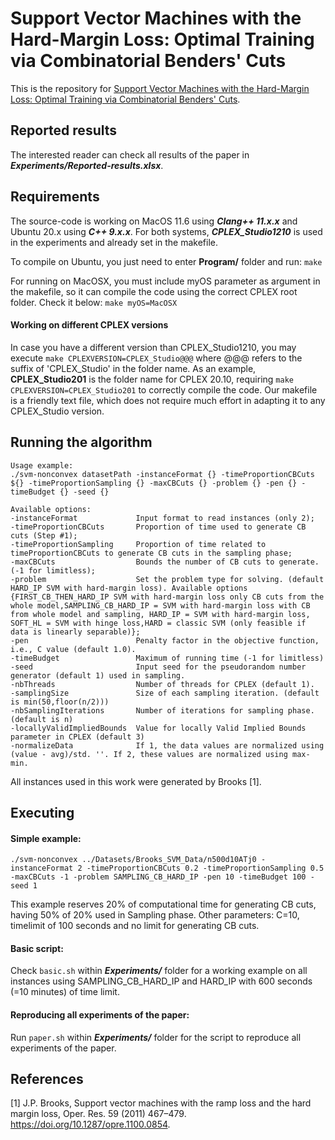 
# Support Vector Machines with the Hard-Margin Loss: Optimal Training via Combinatorial Benders' Cuts

This is the repository for [Support Vector Machines with the Hard-Margin Loss: Optimal Training via Combinatorial Benders' Cuts]().


## Reported results

The interested reader can check all results of the paper in ***Experiments/Reported-results.xlsx***.


## Requirements

The source-code is working on MacOS 11.6 using ***Clang++ 11.x.x*** and Ubuntu 20.x using ***C++ 9.x.x***. 
For both systems, ***CPLEX_Studio1210*** is used in the experiments and already set in the makefile. 

To compile on Ubuntu, you just need to enter **Program/** folder and run:
`make`

For running on MacOSX, you must include myOS parameter as argument in the makefile, so it can compile the code using the correct CPLEX root folder. Check it below:
`make myOS=MacOSX` 

#### Working on different CPLEX versions
In case you have a different version than CPLEX_Studio1210, you may execute
`make CPLEXVERSION=CPLEX_Studio@@@` where @@@ refers to the suffix of 'CPLEX_Studio' in the folder name. As an example, **CPLEX_Studio201** is the folder name for CPLEX 20.10, requiring `make CPLEXVERSION=CPLEX_Studio201` to correctly compile the code.
Our makefile is a friendly text file, which does not require much effort in adapting it to any CPLEX_Studio version. 

## Running the algorithm

```
Usage example:
./svm-nonconvex datasetPath -instanceFormat {} -timeProportionCBCuts ${} -timeProportionSampling {} -maxCBCuts {} -problem {} -pen {} -timeBudget {} -seed {}

Available options:
-instanceFormat				Input format to read instances (only 2);
-timeProportionCBCuts  		Proportion of time used to generate CB cuts (Step #1);
-timeProportionSampling 	Proportion of time related to timeProportionCBCuts to generate CB cuts in the sampling phase;
-maxCBCuts 					Bounds the number of CB cuts to generate. (-1 for limitless);
-problem 					Set the problem type for solving. (default HARD_IP SVM with hard-margin loss). Available options {FIRST_CB_THEN_HARD_IP SVM with hard-margin loss only CB cuts from the whole model,SAMPLING_CB_HARD_IP = SVM with hard-margin loss with CB from whole model and sampling, HARD_IP = SVM with hard-margin loss, SOFT_HL = SVM with hinge loss,HARD = classic SVM (only feasible if data is linearly separable)};
-pen 						Penalty factor in the objective function, i.e., C value (default 1.0).
-timeBudget 				Maximum of running time (-1 for limitless)
-seed 						Input seed for the pseudorandom number generator (default 1) used in sampling.
-nbThreads					Number of threads for CPLEX (default 1).
-samplingSize				Size of each sampling iteration. (default is min(50,floor(n/2)))
-nbSamplingIterations		Number of iterations for sampling phase. (default is n)
-locallyValidImpliedBounds  Value for locally Valid Implied Bounds parameter in CPLEX (default 3)
-normalizeData 				If 1, the data values are normalized using (value - avg)/std. ''. If 2, these values are normalized using max-min.
```

All instances used in this work were generated by Brooks [1]. 

## Executing

#### Simple example:
`./svm-nonconvex ../Datasets/Brooks_SVM_Data/n500d10ATj0 -instanceFormat 2 -timeProportionCBCuts 0.2 -timeProportionSampling 0.5 -maxCBCuts -1 -problem SAMPLING_CB_HARD_IP -pen 10 -timeBudget 100 -seed 1`

This example reserves 20% of computational time for generating CB cuts, having 50% of 20% used in Sampling phase. Other parameters: C=10, timelimit of 100 seconds and no limit for generating CB cuts.

#### Basic script:

Check `basic.sh` within ***Experiments/*** folder for a working example on all instances using SAMPLING_CB_HARD_IP and HARD_IP with 600 seconds (=10 minutes) of time limit.


#### Reproducing all experiments of the paper:

Run `paper.sh` within ***Experiments/*** folder for the script to reproduce all experiments of the paper.

## References

[1]  J.P. Brooks, Support vector machines with the ramp loss and the hard margin loss, Oper. Res. 59 (2011) 467–479. https://doi.org/10.1287/opre.1100.0854.
